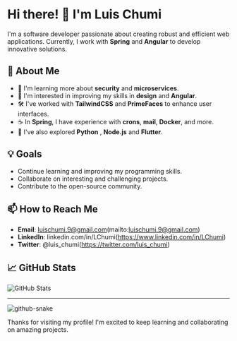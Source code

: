 # Hi there! 👋 I'm Luis Chumi

I'm a software developer passionate about creating robust and efficient web applications. Currently, I work with **Spring** and **Angular** to develop innovative solutions.

## 🚀 About Me

- 🌱 I'm learning more about **security** and **microservices**.
- 🎨 I'm interested in improving my skills in **design** and **Angular**.
- 🛠️ I've worked with **TailwindCSS** and **PrimeFaces** to enhance user interfaces.
- ☕ In **Spring**, I have experience with **crons**, **mail**, **Docker**, and more.
- 🐍 I've also explored **Python** , **Node.js** and **Flutter**.

## 💡 Goals

- Continue learning and improving my programming skills.
- Collaborate on interesting and challenging projects.
- Contribute to the open-source community.

## 📫 How to Reach Me

- **Email**: luischumi.9@gmail.com(mailto:luischumi.9@gmail.com)
- **LinkedIn**: linkedin.com/in/LChumi(https://www.linkedin.com/in/LChumi)
- **Twitter**: @luis_chumi(https://twitter.com/luis_chumi)

## 📈 GitHub Stats

![GitHub Stats](https://github-readme-stats.vercel.app/api?username=LChumi&show_icons=true&theme=radical)

---
<picture>
  <source media="(prefers-color-scheme: dark)" srcset="https://raw.githubusercontent.com/LChumi/LChumi/output/github-snake-dark.svg" />
  <source media="(prefers-color-scheme: light)" srcset="https://raw.githubusercontent.com/LChumi/LChumi/output/github-snake.svg" />
  <img alt="github-snake" src="https://raw.githubusercontent.com/LChumi/LChumi/output/github-snake.svg" />
</picture>



Thanks for visiting my profile! I'm excited to keep learning and collaborating on amazing projects.
